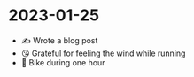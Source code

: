 # 2023-01-25

* ✍️ Wrote a blog post
* 😘 Grateful for feeling the wind while running
* 🚴 Bike during one hour

